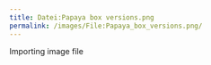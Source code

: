 ```yaml
---
title: Datei:Papaya box versions.png
permalink: /images/File:Papaya_box_versions.png/
---
```


Importing image file